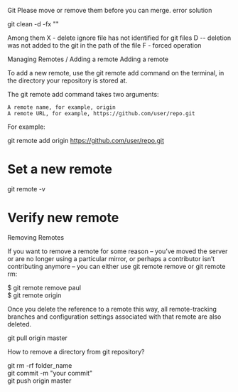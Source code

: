 Git Please move or remove them before you can merge. error solution

git clean  -d  -fx ""

Among them 
X - delete ignore file has not identified for git files
D -- deletion was not added to the git in the path of the file
F - forced operation


Managing Remotes / Adding a remote
Adding a remote

To add a new remote, use the git remote add command on the terminal, in the directory your repository is stored at.

The git remote add command takes two arguments:

    A remote name, for example, origin
    A remote URL, for example, https://github.com/user/repo.git

For example:

git remote add origin https://github.com/user/repo.git
# Set a new remote

git remote -v
# Verify new remote

Removing Remotes

If you want to remove a remote for some reason – you’ve moved the server or are no longer using a particular mirror, or perhaps a contributor isn’t contributing anymore – you can either use git remote remove or git remote rm:

$ git remote remove paul</br>
$ git remote
origin

Once you delete the reference to a remote this way, all remote-tracking branches and configuration settings associated with that remote are also deleted.

git pull origin master

How to remove a directory from git repository?

git rm -rf folder_name </br>
git commit -m "your commit" </br>
git push origin master


